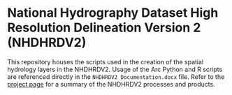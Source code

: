 National Hydrography Dataset High Resolution Delineation Version 2 (NHDHRDV2)
=============================================================================

This repository houses the scripts used in the creation of the spatial hydrology 
layers in the NHDHRDV2. Usage of the Arc Python and R scripts are referenced 
directly in the `NHDHRDV2 Documentation.docx` file. Refer to the 
[project page](http://conte-ecology.github.io/shedsData/) for a summary of the 
NHDHRDV2 processes and products.